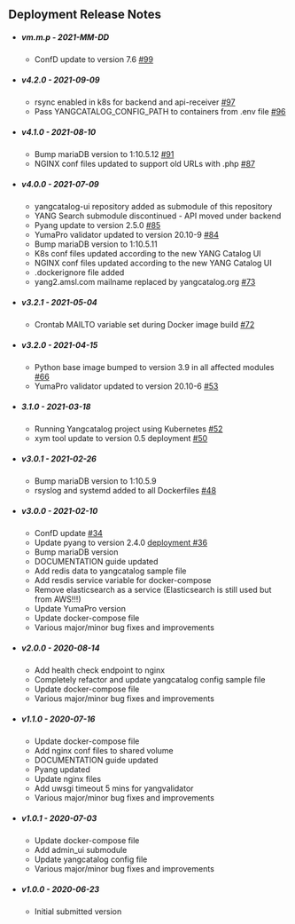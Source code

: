 ## Deployment Release Notes

* ##### vm.m.p - 2021-MM-DD

  * ConfD update to version 7.6 [#99](https://github.com/YangCatalog/deployment/issues/99)

* ##### v4.2.0 - 2021-09-09

  * rsync enabled in k8s for backend and api-receiver [#97](https://github.com/YangCatalog/deployment/issues/97)
  * Pass YANGCATALOG_CONFIG_PATH to containers from .env file [#96](https://github.com/YangCatalog/deployment/issues/96)

* ##### v4.1.0 - 2021-08-10

  * Bump mariaDB version to 1:10.5.12 [#91](https://github.com/YangCatalog/deployment/issues/91)
  * NGINX conf files updated to support old URLs with .php [#87](https://github.com/YangCatalog/deployment/issues/87)

* ##### v4.0.0 - 2021-07-09

  * yangcatalog-ui repository added as submodule of this repository
  * YANG Search submodule discontinued - API moved under backend
  * Pyang update to version 2.5.0 [#85](https://github.com/YangCatalog/deployment/issues/85)
  * YumaPro validator updated to version 20.10-9 [#84](https://github.com/YangCatalog/deployment/issues/84)
  * Bump mariaDB version to 1:10.5.11
  * K8s conf files updated according to the new YANG Catalog UI
  * NGINX conf files updated according to the new YANG Catalog UI
  * .dockerignore file added
  * yang2.amsl.com mailname replaced by yangcatalog.org [#73](https://github.com/YangCatalog/deployment/issues/73)

* ##### v3.2.1 - 2021-05-04

  * Crontab MAILTO variable set during Docker image build [#72](https://github.com/YangCatalog/deployment/issues/72)

* ##### v3.2.0 - 2021-04-15

  * Python base image bumped to version 3.9 in all affected modules [#66](https://github.com/YangCatalog/deployment/issues/66)
  * YumaPro validator updated to version 20.10-6 [#53](https://github.com/YangCatalog/deployment/issues/53)

* ##### 3.1.0 - 2021-03-18

  * Running Yangcatalog project using Kubernetes [#52](https://github.com/YangCatalog/deployment/issues/52)
  * xym tool update to version 0.5 deployment [#50](https://github.com/YangCatalog/deployment/issues/50)

* ##### v3.0.1 - 2021-02-26

  * Bump mariaDB version to 1:10.5.9
  * rsyslog and systemd added to all Dockerfiles [#48](https://github.com/YangCatalog/deployment/issues/48)

* ##### v3.0.0 - 2021-02-10

  * ConfD update [#34](https://github.com/YangCatalog/deployment/issues/34)
  * Update pyang to version 2.4.0 [deployment #36]( https://github.com/YangCatalog/deployment/issues/36)
  * Bump mariaDB version
  * DOCUMENTATION guide updated
  * Add redis data to yangcatalog sample file
  * Add resdis service variable for docker-compose
  * Remove elasticsearch as a service (Elasticsearch is still used but from AWS!!!)
  * Update YumaPro version
  * Update docker-compose file
  * Various major/minor bug fixes and improvements

* ##### v2.0.0 - 2020-08-14

  * Add health check endpoint to nginx
  * Completely refactor and update yangcatalog config sample file
  * Update docker-compose file
  * Various major/minor bug fixes and improvements

* ##### v1.1.0 - 2020-07-16

  * Update docker-compose file
  * Add nginx conf files to shared volume
  * DOCUMENTATION guide updated
  * Pyang updated
  * Update nginx files
  * Add uwsgi timeout 5 mins for yangvalidator
  * Various major/minor bug fixes and improvements

* ##### v1.0.1 - 2020-07-03

  * Update docker-compose file
  * Add admin_ui submodule
  * Update yangcatalog config file
  * Various major/minor bug fixes and improvements

* ##### v1.0.0 - 2020-06-23

  * Initial submitted version
